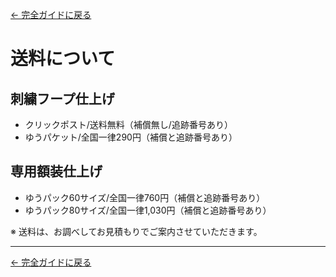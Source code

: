 [← 完全ガイドに戻る](../takis_complete_guide.md)

# 送料について

## 刺繍フープ仕上げ
- クリックポスト/送料無料（補償無し/追跡番号あり）
- ゆうパケット/全国一律290円（補償と追跡番号あり）

## 専用額装仕上げ
- ゆうパック60サイズ/全国一律760円（補償と追跡番号あり）
- ゆうパック80サイズ/全国一律1,030円（補償と追跡番号あり）

※ 送料は、お調べしてお見積もりでご案内させていただきます。

---

[← 完全ガイドに戻る](../takis_complete_guide.md) 